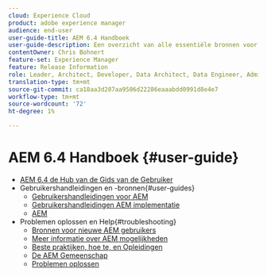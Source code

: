 ```yaml
---
cloud: Experience Cloud
product: adobe experience manager
audience: end-user
user-guide-title: AEM 6.4 Handboek
user-guide-description: Een overzicht van alle essentiële bronnen voor het begrijpen, installeren, beheren en gebruiken van AEM 6.4.
contentOwner: Chris Bohnert
feature-set: Experience Manager
feature: Release Information
role: Leader, Architect, Developer, Data Architect, Data Engineer, Administrator, Business Practitioner
translation-type: tm+mt
source-git-commit: ca18aa3d207aa9506d22286eaaabdd0991d8e4e7
workflow-type: tm+mt
source-wordcount: '72'
ht-degree: 1%

---
```



# AEM 6.4 Handboek {#user-guide}

+ [AEM 6.4 de Hub van de Gids van de Gebruiker](home.md)
+ Gebruikershandleidingen en -bronnen{#user-guides}
   + [Gebruikershandleidingen voor AEM](capabilities.md)
   + [Gebruikershandleidingen AEM implementatie](implementation.md)
   + [AEM](resources.md)
+ Problemen oplossen en Help{#troubleshooting}
   + [Bronnen voor nieuwe AEM gebruikers](new.md)
   + [Meer informatie over AEM mogelijkheden](learn.md)
   + [Beste praktijken, hoe te, en Opleidingen](best-practice.md)
   + [De AEM Gemeenschap](community.md)
   + [Problemen oplossen](troubleshooting.md)
